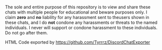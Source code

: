The sole and entire purpose of this repository
is to view and share these chats with multiple people 
for educational and beware purposes only. I claim
**zero** and **no** liability for any harassment sent to 
theusers shown in these chats, and I do **not** condone
any harassments or threats to the named individuals.
I never will support or condone harassment to these 
individuals. Do not go after them.

HTML Code exported by 
https://github.com/Tyrrrz/DiscordChatExporter
